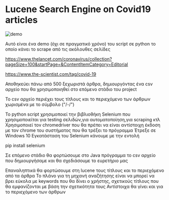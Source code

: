 # Lucene Search Engine on Covid19 articles
![demo](https://github.com/KonKar96/Lucene-Search-Engine-on-Covid19-articles-/blob/main/ezgif.com-gif-maker.gif)

Αυτό είναι ένα demo (όχι σε πραγματικό χρόνο) του script σε python το οποίο κάνει το scrape από τις ακόλουθες σελίδες

https://www.thelancet.com/coronavirus/collection?pageSize=100&startPage=&ContentItemCategory=Editorial

https://www.the-scientist.com/tag/covid-19

Αποθηκεύει πάνω από 500 ξεχωριστά άρθρα, δημιουργόντας ένα csv αρχείο που θα χρησιμοποιηθεί στο επόμενο στάδιο του project

Το csv αρχείο περιέχει τους τίτλους και το περιεχόμενο των άρθρων χωρισμένα με το σύμβολο ("/-/")

Το python script χρησιμοποιεί την βιβλιοθήκη Selenium που χρησιμοποιείται για testing σελιδών,για αυτοματοποίηση,για scraping κτλ
Χρησιμοποιεί τον chromedriver που θα πρέπει να είναι αντίστοιχη έκδοση με τον chrome του συστήματος που θα τρέξει το πρόγραμμα
Έτρεξε σε Windows 10
Εγκατάσταση του Selenium κάνουμε με την εντολή

pip install selenium



Σε επόμενο στάδιο θα φορτώσουμε στο Java πρόγραμμα το csv αρχείο που δημιουργήσαμε και θα σχεδιάσουμε το ευρετήριο μας

Επαναληπτικά θα φορτώσουμε στη lucene τους τίτλους και το περιεχόμενο από τα άρθρα
Το πλάνο για τη μηχανή αναζήτησης είναι να μπορεί να βρει εύκολα με keywords που θα δίνει ο χρήστης, σχετικούς τίτλους που θα εμφανίζονται με βάση την σχετικότητα τους
Αντίστοιχα θα γίνει και για το περιεχόμενο των άρθρων
